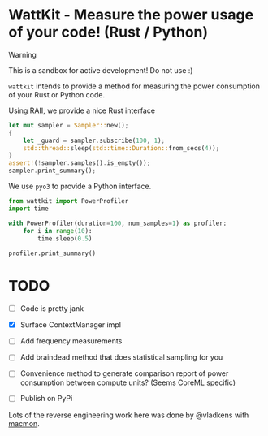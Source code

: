 # WattKit - Measure the power usage of your code! (Rust / Python)

> [!WARNING]  
> This is a sandbox for active development! Do not use :) 

`wattkit` intends to provide a method for measuring the power consumption of your Rust or Python code.

Using RAII, we provide a nice Rust interface
```rust
let mut sampler = Sampler::new();
{
    let _guard = sampler.subscribe(100, 1);
    std::thread::sleep(std::time::Duration::from_secs(4));
}
assert!(!sampler.samples().is_empty());
sampler.print_summary();
```

We use `pyo3` to provide a Python interface.

```python
from wattkit import PowerProfiler
import time

with PowerProfiler(duration=100, num_samples=1) as profiler:
    for i in range(10):
        time.sleep(0.5)
    
profiler.print_summary()
```

# TODO
- [ ] Code is pretty jank
- [x] Surface ContextManager impl
- [ ] Add frequency measurements
- [ ] Add braindead method that does statistical sampling for you
- [ ] Convenience method to generate comparison report of power consumption between compute units? (Seems CoreML specific)
- [ ] Publish on PyPi


Lots of the reverse engineering work here was done by @vladkens with [macmon](https://github.com/vladkens/macmon).
